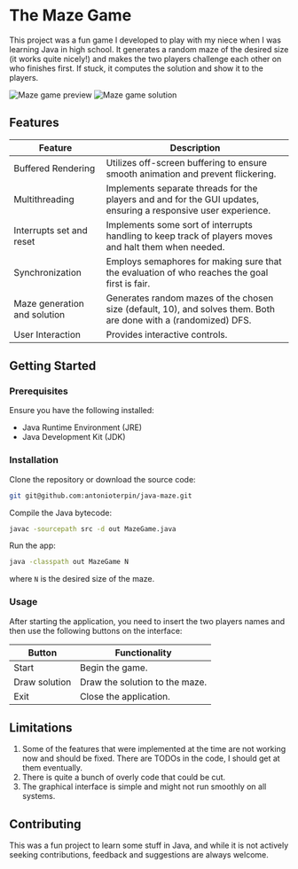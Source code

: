 # The Maze Game

This project was a fun game I developed to play with my niece when I was learning Java in high school. It generates a random maze of the desired size (it works quite nicely!) and makes the two players challenge each other on who finishes first. If stuck, it computes the solution and show it to the players.

![Maze game preview](media/maze-run.gif)
![Maze game solution](media/maze-run.gif)

## Features
| Feature              | Description                                                                                                   |
|----------------------|---------------------------------------------------------------------------------------------------------------|
| Buffered Rendering   | Utilizes off-screen buffering to ensure smooth animation and prevent flickering.                   |
| Multithreading       | Implements separate threads for the players and and for the GUI updates, ensuring a responsive user experience.|
| Interrupts set and reset       | Implements some sort of interrupts handling to keep track of players moves and halt them when needed.|
| Synchronization      | Employs semaphores for making sure that the evaluation of who reaches the goal first is fair.    |
| Maze generation and solution      | Generates random mazes of the chosen size (default, 10), and solves them. Both are done with a (randomized) DFS.        |
| User Interaction     | Provides interactive controls.                               |


## Getting Started
### Prerequisites
Ensure you have the following installed:
- Java Runtime Environment (JRE)
- Java Development Kit (JDK)

### Installation
Clone the repository or download the source code:
```bash
git git@github.com:antonioterpin/java-maze.git
```
Compile the Java bytecode:
```bash
javac -sourcepath src -d out MazeGame.java
```
Run the app:
```bash
java -classpath out MazeGame N
```
where ```N``` is the desired size of the maze.

### Usage
After starting the application, you need to insert the two players names and then use the following buttons on the interface:

| Button | Functionality                                     |
|---------|-------------------------------------------------|
| Start   | Begin the game.                      |
| Draw solution | Draw the solution to the maze.             |
| Exit    | Close the application.                          |

## Limitations
1. Some of the features that were implemented at the time are not working now and should be fixed. There are TODOs in the code, I should get at them eventually.
2. There is quite a bunch of overly code that could be cut.
3. The graphical interface is simple and might not run smoothly on all systems.

## Contributing
This was a fun project to learn some stuff in Java, and while it is not actively seeking contributions, feedback and suggestions are always welcome.